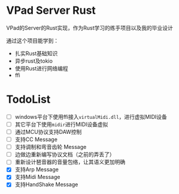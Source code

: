 # VPad Server Rust
VPad的Server的Rust实现，作为Rust学习的练手项目以及我的毕业设计

通过这个项目能学到：

- 扎实Rust基础知识
- 异步rust及tokio
- 使用Rust进行网络编程
- ffi

# TodoList
- [ ] windows平台下使用ffi接入`virtualMidi.dll`，进行虚拟MIDI设备
- [ ] 其它平台下使用`midir`进行MIDI设备虚拟
- [ ] 通过MCU协议支持DAW控制
- [ ] 支持CC Message
- [ ] 支持调制和弯音齿轮 Message
- [ ] 边做边重新编写协议文档（之前的弄丢了）
- [ ] 重新设计琶音器的音量包络，让其语义更加明确
- [x] 支持Arp Message
- [x] 支持Midi Message
- [x] 支持HandShake Message
